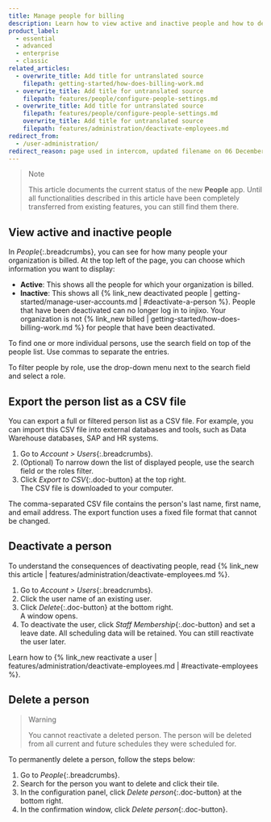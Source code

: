 ```yaml
---
title: Manage people for billing
description: Learn how to view active and inactive people and how to deactivate and delete people.
product_label:
  - essential
  - advanced
  - enterprise
  - classic
related_articles:
  - overwrite_title: Add title for untranslated source
    filepath: getting-started/how-does-billing-work.md
  - overwrite_title: Add title for untranslated source
    filepath: features/people/configure-people-settings.md
  - overwrite_title: Add title for untranslated source
    filepath: features/people/configure-people-settings.md
    overwrite_title: Add title for untranslated source
    filepath: features/administration/deactivate-employees.md
redirect_from:
  - /user-administration/
redirect_reason: page used in intercom, updated filename on 06 December 2022
---
```


> Note
>
> This article documents the current status of the new **People** app. Until all functionalities described in this article have been completely transferred from existing features, you can still find them there.

## View active and inactive people

In _People_{:.breadcrumbs}, you can see for how many people your organization is billed. At the top left of the page, you can choose which information you want to display:

- **Active**: This shows all the people for which your organization is billed.
- **Inactive**: This shows all {% link_new deactivated people | getting-started/manage-user-accounts.md | #deactivate-a-person %}. People that have been deactivated can no longer log in to injixo. Your organization is not {% link_new billed | getting-started/how-does-billing-work.md %} for people that have been deactivated.

To find one or more individual persons, use the search field on top of the people list. Use commas to separate the entries.

To filter people by role, use the drop-down menu next to the search field and select a role.

## Export the person list as a CSV file

You can export a full or filtered person list as a CSV file. For example, you can import this CSV file into external databases and tools, such as Data Warehouse databases, SAP and HR systems.

1. Go to _Account > Users_{:.breadcrumbs}.
2. (Optional) To narrow down the list of displayed people, use the search field or the roles filter.
3. Click _Export to CSV_{:.doc-button} at the top right.  
   The CSV file is downloaded to your computer.

The comma-separated CSV file contains the person's last name, first name, and email address. The export function uses a fixed file format that cannot be changed.

## Deactivate a person

To understand the consequences of deactivating people, read {% link_new this article | features/administration/deactivate-employees.md %}.

1. Go to _Account > Users_{:.breadcrumbs}.
2. Click the user name of an existing user.
3. Click _Delete_{:.doc-button} at the bottom right.  
   A window opens.
4. To deactivate the user, click _Staff Membership_{:.doc-button} and set a leave date. All scheduling data will be retained. You can still reactivate the user later.

Learn how to {% link_new reactivate a user | features/administration/deactivate-employees.md | #reactivate-employees %}.

## Delete a person

> Warning
>
> You cannot reactivate a deleted person. The person will be deleted from all current and future schedules they were scheduled for.

To permanently delete a person, follow the steps below:

1. Go to _People_{:.breadcrumbs}.
2. Search for the person you want to delete and click their tile.
3. In the configuration panel, click _Delete person_{:.doc-button} at the bottom right.
4. In the confirmation window, click _Delete person_{:.doc-button}.
